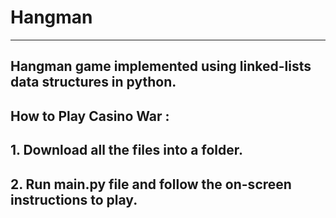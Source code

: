 # Hangman 
***
## Hangman game implemented using linked-lists data structures in python.

## How to Play Casino War :
## 1. Download all the files into a folder.
## 2. Run main.py file and follow the on-screen instructions to play.
